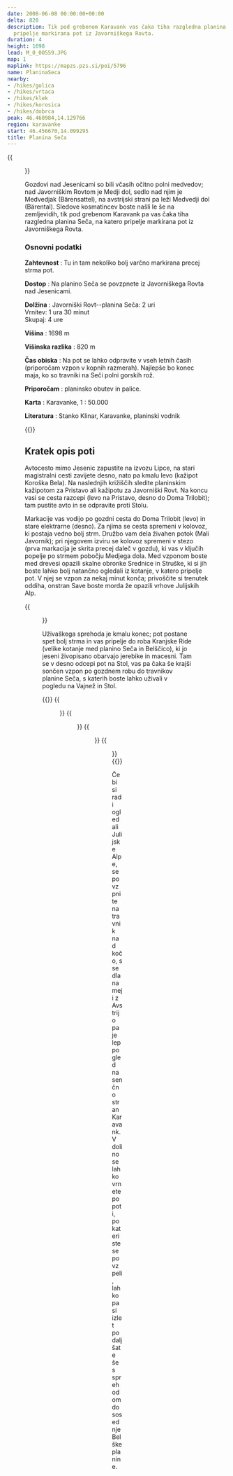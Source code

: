 ```yaml
---
date: 2008-06-08 00:00:00+00:00
delta: 820
description: Tik pod grebenom Karavank vas čaka tiha razgledna planina Seča, na katero
  pripelje markirana pot iz Javorniškega Rovta.
duration: 4
height: 1698
lead: M_0_00559.JPG
map: 1
maplink: https://mapzs.pzs.si/poi/5796
name: PlaninaSeca
nearby:
- /hikes/golica
- /hikes/vrtaca
- /hikes/klek
- /hikes/korosica
- /hikes/dobrca
peak: 46.460984,14.129766
region: karavanke
start: 46.456670,14.099295
title: Planina Seča
---
```

{{<figure src="M_0_00559.JPG">}}

Gozdovi nad Jesenicami so bili včasih očitno polni medvedov; nad Javorniškim Rovtom je Medji dol, sedlo nad njim je Medvedjak (Bärensattel), na avstrijski strani pa leži Medvedji dol (Bärental). Sledove kosmatincev boste našli le še na zemljevidih, tik pod grebenom Karavank pa vas čaka tiha razgledna planina Seča, na katero pripelje markirana pot iz Javorniškega Rovta.

### Osnovni podatki

**Zahtevnost**
:   Tu in tam nekoliko bolj varčno markirana precej strma pot.

**Dostop**
:   Na planino Seča se povzpnete iz Javorniškega Rovta nad Jesenicami.

**Dolžina**
:   Javorniški Rovt--planina Seča: 2 uri\
    Vrnitev: 1 ura 30 minut\
    Skupaj: 4 ure

**Višina**
:   1698 m

**Višinska razlika**
:   820 m

**Čas obiska**
:   Na pot se lahko odpravite v vseh letnih časih (priporočam vzpon v kopnih razmerah). Najlepše bo konec maja, ko so travniki na Seči polni gorskih rož.

**Priporočam**
:   planinsko obutev in palice.

**Karta**
:   Karavanke, 1 : 50.000

**Literatura**
:   Stanko Klinar, Karavanke, planinski vodnik

{{<hike-details-extra>}}

Kratek opis poti
----------------

Avtocesto mimo Jesenic zapustite na izvozu Lipce, na stari magistralni cesti zavijete desno, nato pa kmalu levo (kažipot Koroška Bela). Na naslednjih križiščih sledite planinskim kažipotom za Pristavo ali kažipotu za Javorniški Rovt. Na koncu vasi se cesta razcepi (levo na Pristavo, desno do Doma Trilobit); tam pustite avto in se odpravite proti Stolu.

Markacije vas vodijo po gozdni cesta do Doma Trilobit (levo) in stare elektrarne (desno). Za njima se cesta spremeni v kolovoz, ki postaja vedno bolj strm. Družbo vam dela živahen potok (Mali Javornik); pri njegovem izviru se kolovoz spremeni v stezo (prva markacija je skrita precej daleč v gozdu), ki vas v ključih popelje po strmem pobočju Medjega dola. Med vzponom boste med drevesi opazili skalne obronke Srednice in Struške, ki si jih boste lahko bolj natančno ogledali iz kotanje, v katero pripelje pot. V njej se vzpon za nekaj minut konča; privoščite si trenutek oddiha, onstran Save boste morda že opazili vrhove Julijskih Alp.

{{<figure src="M_0_00549.JPG">}}

Uživaškega sprehoda je kmalu konec; pot postane spet bolj strma in vas pripelje do roba Kranjske Ride (velike kotanje med planino Seča in Belščico), ki jo jeseni živopisano obarvajo jerebike in macesni. Tam se v desno odcepi pot na Stol, vas pa čaka še krajši sončen vzpon po gozdnem robu do travnikov planine Seča, s katerih boste lahko uživali v pogledu na Vajnež in Stol. 

{{<gallery>}}
{{<figure src="M_0_00548.JPG" caption="Julijske Alpe">}} {{<figure src="M_0_00557.JPG" caption="Koroška">}}
{{<figure src="M_0_00555.JPG" caption="Razgled na planini">}}
{{<figure src="M_0_00558.JPG" caption="Pogled na Sečo">}}
{{</gallery>}}

Če bi si radi ogledali Julijske Alpe, se povzpnite na travnik nad kočo, s sedla na meji z Avstrijo pa je lep pogled na senčno stran Karavank. V dolino se lahko vrnete po poti, po kateri ste se povzpeli, lahko pa si izlet podaljšate še s sprehodom do sosednje Belške planine.
